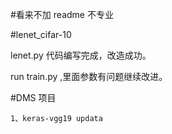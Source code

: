 


#看来不加 readme 不专业






#lenet_cifar-10


lenet.py 代码编写完成，改造成功。

run train.py ,里面参数有问题继续改进。




#DMS 项目


	1、keras-vgg19 updata

